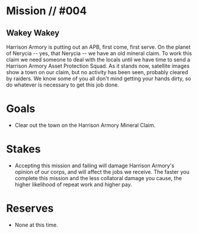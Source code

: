 # Mission // #004
## Wakey Wakey

Harrison Armory is putting out an APB, first come, first serve. On the planet of Nerycia -- yes, that Nerycia -- we have an old mineral claim. To work this claim we need someone to deal with the locals until we have time to send a Harrison Armory Asset Protection Squad. As it stands now, satellite images show a town on our claim, but no activity has been seen, probably cleared by raiders. We know some of you all don't mind getting your hands dirty, so do whatever is necessary to get this job done.

# Goals
- Clear out the town on the Harrison Armory Mineral Claim.

# Stakes
- Accepting this mission and failing will damage Harrison Armory's opinion of our corps, and will affect the jobs we receive. The faster you complete this mission and the less collatoral damage you cause, the higher likelihood of repeat work and higher pay.

# Reserves
- None at this time.